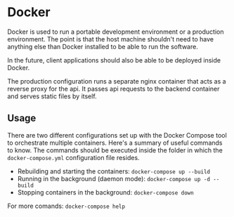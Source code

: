 # Docker

Docker is used to run a portable development environment or a production environment. The point is that the host machine shouldn't need to have anything else than Docker installed to be able to run the software.

In the future, client applications should also be able to be deployed inside Docker.

The production configuration runs a separate nginx container that acts as a reverse proxy for the api. It passes api requests to the backend container and serves static files by itself.

## Usage

There are two different configurations set up with the Docker Compose tool to orchestrate multiple containers. Here's a summary of useful commands to know. The commands should be executed inside the folder in which the `docker-compose.yml` configuration file resides.

* Rebuilding and starting the containers: `docker-compose up --build`
* Running in the background (daemon mode): `docker-compose up -d --build`
* Stopping containers in the background: `docker-compose down`

For more comands: `docker-compose help`

